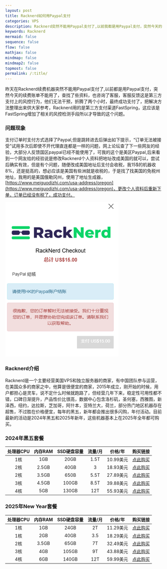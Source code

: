 ```yaml
---
layout: post
title: Racknerd如何用Paypal支付
categories: VPS
description: Racknerd突然不能用Paypal支付了,以前我都是用Paypal支付，突然今天的续费账单不能用了，查找了些资料，也咨询了客服，最终成功支付了，把解决方法整理出来供大家参考，Racknerd用的是第三方支付渠道FastSpring，这应该是FastSpring增加了相关的风控检测手段所以才导致的这个问题
keywords: Racknerd
mermaid: false
sequence: false
flow: false
mathjax: false
mindmap: false
mindmap2: false
topmost: false
permalink: /:title/
---
```


昨天在Racknerd续费机器突然不能用Paypal支付了,以前都是用Paypal支付，突然今天的续费账单不能用了，查找了些资料，也咨询了客服，客服反馈这是第三方支付上的风控行为，他们无法干预，折腾了两个小时，最终成功支付了，把解决方法整理出来供大家参考，Racknerd用的是第三方支付渠道FastSpring，这应该是FastSpring增加了相关的风控检测手段所以才导致的这个问题。

### 问题现象

支付订单时支付方式选择了Paypal,但是跳转进去后弹出如下提示，“订单无法被接受”试用多次后即使不开代理直连都是一样的问题，网上论坛查了下一些网友的经验，大部分人反馈国区paypal已经不能使用了，可我的这个是美区Paypal,后来看到一个网友给的经验说是修改Racknerd个人资料把地址改成美国的就可以，尝试后确实有效，但是有个问题，随便改成美国地址后支付会收税，我15$的机器收8%，还是挺高的，想必应该是美国有些洲就是收税的，于是找了找美国的免税州地址，我用的是美国俄勒冈州，使用了地址生成器，[https://www.meiguodizhi.com/usa-address/oregon](https://www.meiguodizhi.com/usa-address/oregon)，更改个人资料后重新下单，订单已经没有税了，成功支付。  

![Racknerd Paypal](/images/posts/racknerd/racknerd-paypal.png)

### Racknerd介绍

Racknerd是一个主要经营美国VPS和独立服务器的商家，有中国团队参与运营，在美国众多的商家之中，他算是很便宜的商家，2015年成立，刚开始的时候，用户都担心是灵车，说不定什么时候就跑路了，但经营几年下来，稳定性可用性都不错，口碑日渐提升，产品性价比很高，数据中心包含洛杉矶，圣何塞，西雅图，新泽西，纽约，达拉斯，芝加哥，阿什本，亚特兰大，荷兰，部分热门地区机器存在超售，不过胜在价格便宜，每年的黑五，新年都会推出很多闪购，年付活动。目前最新的活动是2024年黑五和2025年新年，这些机器基本上在2025年全年都可购买。

### 2024年黑五套餐

| 处理器CPU | 内存RAM | SSD硬盘容量 | 流量/月 | 价格/年 | 购买链接 |
| :-: | :-: | :-: | :-: | :-: | :-: |
| 1核 | 1GB | 20GB | 1.5T | 10.99美元 | [点此购买](https://my.racknerd.com/aff.php?aff=9815&pid=879) |
| 2核 | 2.5GB | 40GB | 3 | 18.93美元 | [点此购买](https://my.racknerd.com/aff.php?aff=9815&pid=880) |
| 2核 | 3.5GB | 650B | 5.5T | 27.89美元 | [点此购买](https://my.racknerd.com/aff.php?aff=9815&pid=881) |
| 3核 | 4.5GB | 100GB | 8.5T | 39.88美元 | [点此购买](https://my.racknerd.com/aff.php?aff=9815&pid=882) |
| 4核 | 5GB | 130GB | 12T | 55.93美元 | [点此购买](https://my.racknerd.com/aff.php?aff=9815&pid=883) |

### 2025年New Year套餐

| 处理器CPU | 内存RAM | SSD硬盘容量 | 流量/月 | 价格/年 | 购买链接 |
| :-: | :-: | :-: | :-: | :-: | :-: |
| 1核 | 1GB | 24GB | 2T | 11.29美元 | [点此购买](https://my.racknerd.com/aff.php?aff=9815&pid=903) |
| 1核 | 2GB | 40GB | 3.5 | 18.29美元 | [点此购买](https://my.racknerd.com/aff.php?aff=9815&pid=904) |
| 2核 | 3.5GB | 65GB | 7T | 32.49美元 | [点此购买](https://my.racknerd.com/aff.php?aff=9815&pid=905) |
| 3核 | 4GB | 105GB | 9T | 43.88美元 | [点此购买](https://my.racknerd.com/aff.php?aff=9815&pid=906) |
| 4核 | 6GB | 140GB | 12T | 59.99美元 | [点此购买](https://my.racknerd.com/aff.php?aff=9815&pid=907) |

  






